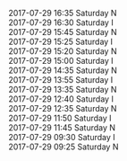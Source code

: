 2017-07-29 16:35 Saturday  N  
2017-07-29 16:30 Saturday  I  
2017-07-29 15:45 Saturday  N  
2017-07-29 15:25 Saturday  I  
2017-07-29 15:20 Saturday  N  
2017-07-29 15:00 Saturday  I  
2017-07-29 14:35 Saturday  N  
2017-07-29 13:55 Saturday  I  
2017-07-29 13:35 Saturday  N  
2017-07-29 12:40 Saturday  I  
2017-07-29 12:35 Saturday  N  
2017-07-29 11:50 Saturday  I  
2017-07-29 11:45 Saturday  N  
2017-07-29 09:30 Saturday  I  
2017-07-29 09:25 Saturday  N  
